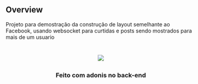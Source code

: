 ## Overview

Projeto para demostração da construção de layout semelhante ao Facebook, usando websocket para
curtidas e posts sendo mostrados para mais de um usuario

<h1 align="center">

![](images/image1.png)

</h1>

<h3 align="center">
Feito com adonis no back-end
</h3>
